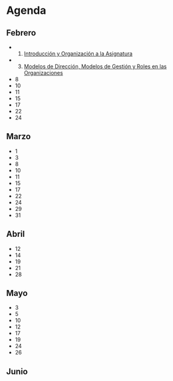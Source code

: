 # Agenda

## Febrero

* 1. [Introducción y Organización a la Asignatura](Introduccion.md)
* 3. [Modelos de Dirección, Modelos de Gestión y Roles en las Organizaciones](Organizaciones.md)
* 8
* 10
* 11
* 15
* 17
* 22
* 24

## Marzo

* 1
* 3
* 8
* 10
* 11
* 15
* 17
* 22
* 24
* 29
* 31


## Abril

* 12
* 14
* 19
* 21
* 28

## Mayo

* 3
* 5
* 10
* 12
* 17
* 19
* 24
* 26

## Junio
